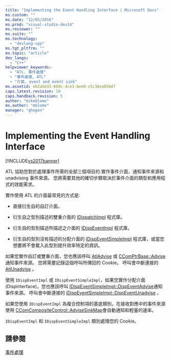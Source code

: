 ```yaml
---
title: "Implementing the Event Handling Interface | Microsoft Docs"
ms.custom: ""
ms.date: "12/05/2016"
ms.prod: "visual-studio-dev14"
ms.reviewer: ""
ms.suite: ""
ms.technology: 
  - "devlang-cpp"
ms.tgt_pltfrm: ""
ms.topic: "article"
dev_langs: 
  - "C++"
helpviewer_keywords: 
  - "ATL, 事件處理"
  - "事件處理, ATL"
  - "介面, event and event sink"
ms.assetid: eb2a5b33-88dc-4ce3-bee0-c5c38ea050d7
caps.latest.revision: 10
caps.handback.revision: 5
author: "mikeblome"
ms.author: "mblome"
manager: "ghogen"
---
```

# Implementing the Event Handling Interface
[!INCLUDE[vs2017banner](../assembler/inline/includes/vs2017banner.md)]

ATL 協助您對於處理事件所需的全部三個項目的:實作事件介面，通知事件來源和 unadvising 事件來源。  您將需要其他的確切步驟取決於事件介面的類型和應用程式的效能需求。  
  
 實作使用 ATL 的介面最常見的方式是:  
  
-   直接衍生自的自訂介面。  
  
-   衍生自之型別描述的雙重介面的 [IDispatchImpl](../atl/reference/idispatchimpl-class.md) 程式庫。  
  
-   衍生自的型別描述所描述之介面的 [IDispEventImpl](../atl/reference/idispeventimpl-class.md) 程式庫。  
  
-   衍生自的型別沒有描述的分配介面的 [IDispEventSimpleImpl](../atl/reference/idispeventsimpleimpl-class.md) 程式庫，或當您想要將不會載入此型別提升效率特定的資訊。  
  
 如果您實作自訂或雙重介面，您也應該呼叫 [AtlAdvise](../Topic/AtlAdvise.md) 或 [CComPtrBase::Advise](../Topic/CComPtrBase::Advise.md)通知事件來源。  您將需要記錄這個呼叫所傳回的 Cookie。  呼叫會中斷連接的 [AtlUnadvise](../Topic/AtlUnadvise.md) 。  
  
 使用 `IDispEventImpl` 或 `IDispEventSimpleImpl`，如果您實作分配介面 \(Dispinterface\)，您也應該呼叫 [IDispEventSimpleImpl::DispEventAdvise](../Topic/IDispEventSimpleImpl::DispEventAdvise.md)通知事件來源。  呼叫會中斷連接的 [IDispEventSimpleImpl::DispEventUnadvise](../Topic/IDispEventSimpleImpl::DispEventUnadvise.md) 。  
  
 如果您使用 `IDispEventImpl` 為複合控制項的基底類別，在接收對應中的事件來源使用 [CComCompositeControl::AdviseSinkMap](../Topic/CComCompositeControl::AdviseSinkMap.md)會自動通知和輕量的速率。  
  
 `IDispEventImpl` 和 `IDispEventSimpleImpl` 類別處理您的 Cookie。  
  
## 請參閱  
 [事件處理](../atl/event-handling-and-atl.md)